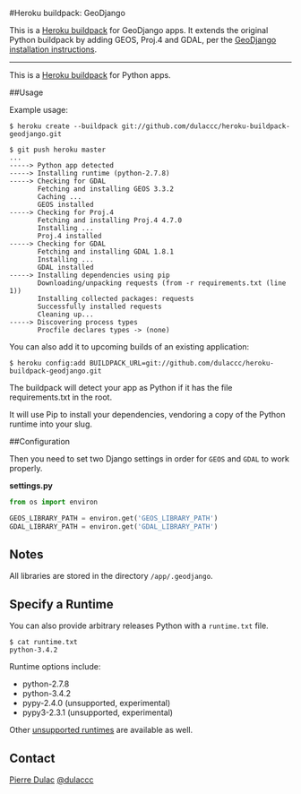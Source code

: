 #Heroku buildpack: GeoDjango

This is a [Heroku buildpack](http://devcenter.heroku.com/articles/buildpacks) for GeoDjango apps.
It extends the original Python buildpack by adding GEOS, Proj.4 and GDAL, per the [GeoDjango installation
instructions](https://docs.djangoproject.com/en/dev/ref/contrib/gis/install/).

---

This is a [Heroku buildpack](http://devcenter.heroku.com/articles/buildpacks) for Python apps.

##Usage

Example usage:

    $ heroku create --buildpack git://github.com/dulaccc/heroku-buildpack-geodjango.git

    $ git push heroku master
    ...
    -----> Python app detected
    -----> Installing runtime (python-2.7.8)
    -----> Checking for GDAL
           Fetching and installing GEOS 3.3.2
           Caching ...
           GEOS installed
    -----> Checking for Proj.4
           Fetching and installing Proj.4 4.7.0
           Installing ...
           Proj.4 installed
    -----> Checking for GDAL
           Fetching and installing GDAL 1.8.1
           Installing ...
           GDAL installed
    -----> Installing dependencies using pip
           Downloading/unpacking requests (from -r requirements.txt (line 1))
           Installing collected packages: requests
           Successfully installed requests
           Cleaning up...
    -----> Discovering process types
           Procfile declares types -> (none)

You can also add it to upcoming builds of an existing application:

    $ heroku config:add BUILDPACK_URL=git://github.com/dulaccc/heroku-buildpack-geodjango.git

The buildpack will detect your app as Python if it has the file requirements.txt in the root.

It will use Pip to install your dependencies, vendoring a copy of the Python runtime into your slug.

##Configuration

Then you need to set two Django settings in order for `GEOS` and `GDAL` to work properly.

**settings.py**

```python
from os import environ

GEOS_LIBRARY_PATH = environ.get('GEOS_LIBRARY_PATH')
GDAL_LIBRARY_PATH = environ.get('GDAL_LIBRARY_PATH')
```

## Notes

All libraries are stored in the directory `/app/.geodjango`.

## Specify a Runtime

You can also provide arbitrary releases Python with a `runtime.txt` file.

    $ cat runtime.txt
    python-3.4.2

Runtime options include:

- python-2.7.8
- python-3.4.2
- pypy-2.4.0 (unsupported, experimental)
- pypy3-2.3.1 (unsupported, experimental)

Other [unsupported runtimes](https://github.com/kennethreitz/python-versions/tree/master/formula) are available as well.

## Contact

[Pierre Dulac](http://github.com/dulaccc)
[@dulaccc](https://twitter.com/dulaccc)
